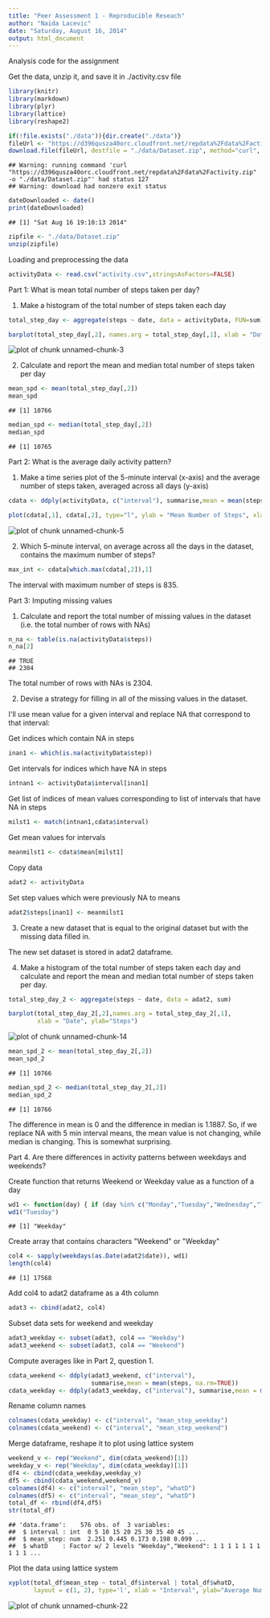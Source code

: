 ```yaml
---
title: "Peer Assessment 1 - Reproducible Reseach"
author: "Naida Lacevic"
date: "Saturday, August 16, 2014"
output: html_document
---
```

Analysis code for the assignment

Get the data, unzip it, and save it in ./activity.csv file


```r
library(knitr)
library(markdown)
library(plyr)
library(lattice)
library(reshape2)

if(!file.exists("./data")){dir.create("./data")}
fileUrl <- "https://d396qusza40orc.cloudfront.net/repdata%2Fdata%2Factivity.zip"
download.file(fileUrl, destfile = "./data/Dataset.zip", method="curl", mode="wb" )
```

```
## Warning: running command 'curl  "https://d396qusza40orc.cloudfront.net/repdata%2Fdata%2Factivity.zip"  -o "./data/Dataset.zip"' had status 127
## Warning: download had nonzero exit status
```

```r
dateDownloaded <- date()
print(dateDownloaded)
```

```
## [1] "Sat Aug 16 19:10:13 2014"
```

```r
zipfile <- "./data/Dataset.zip"
unzip(zipfile)
```

Loading and preprocessing the data


```r
activityData <- read.csv("activity.csv",stringsAsFactors=FALSE)
```

Part 1: What is mean total number of steps taken per day?

1. Make a histogram of the total number of steps taken each day


```r
total_step_day <- aggregate(steps ~ date, data = activityData, FUN=sum)

barplot(total_step_day[,2], names.arg = total_step_day[,1], xlab = "Date", ylab="Steps")
```

![plot of chunk unnamed-chunk-3](figure/unnamed-chunk-3.png) 

2. Calculate and report the mean and median total number of steps taken per day


```r
mean_spd <- mean(total_step_day[,2])
mean_spd
```

```
## [1] 10766
```

```r
median_spd <- median(total_step_day[,2])
median_spd
```

```
## [1] 10765
```


Part 2: What is the average daily activity pattern?

1. Make a time series plot of the 5-minute interval (x-axis) and the average number of steps taken, averaged across all days (y-axis)


```r
cdata <- ddply(activityData, c("interval"), summarise,mean = mean(steps, na.rm=TRUE))

plot(cdata[,1], cdata[,2], type="l", ylab = "Mean Number of Steps", xlab="Interval")
```

![plot of chunk unnamed-chunk-5](figure/unnamed-chunk-5.png) 

2. Which 5-minute interval, on average across all the days in the dataset, contains the maximum number of steps?


```r
max_int <- cdata[which.max(cdata[,2]),1]
```

The interval with maximum number of steps is 835.

Part 3: Imputing missing values

1. Calculate and report the total number of missing values
in the dataset (i.e. the total number of rows with NAs)


```r
n_na <- table(is.na(activityData$steps))
n_na[2]
```

```
## TRUE 
## 2304
```

The total number of rows with NAs is 2304.

2. Devise a strategy for filling in all of the missing values in the dataset.

I'll use mean value for a given interval and replace NA that correspond 
to that interval:

Get indices which contain NA in steps


```r
inan1 <- which(is.na(activityData$step))
```

Get intervals for indices which have NA in steps


```r
intnan1 <- activityData$interval[inan1]
```

Get list of indices of mean values corresponding to list of intervals that have NA in steps


```r
milst1 <- match(intnan1,cdata$interval)
```

Get mean values for intervals


```r
meanmilst1 <- cdata$mean[milst1]
```

Copy data


```r
adat2 <- activityData
```

Set step values which were previously NA to means


```r
adat2$steps[inan1] <- meanmilst1
```

3. Create a new dataset that is equal to the original dataset but with the missing data filled in.

The new set dataset is stored in adat2 dataframe.

4. Make a histogram of the total number of steps taken each day and calculate and report the mean and median total number of steps taken per day.


```r
total_step_day_2 <- aggregate(steps ~ date, data = adat2, sum)

barplot(total_step_day_2[,2],names.arg = total_step_day_2[,1], 
        xlab = "Date", ylab="Steps")
```

![plot of chunk unnamed-chunk-14](figure/unnamed-chunk-14.png) 

```r
mean_spd_2 <- mean(total_step_day_2[,2])
mean_spd_2
```

```
## [1] 10766
```

```r
median_spd_2 <- median(total_step_day_2[,2])
median_spd_2
```

```
## [1] 10766
```

The difference in mean is 0 and the difference in median 
is 1.1887. So, if we replace NA with 5 min interval means, the mean value is not changing, while median is changing. This is somewhat surprising. 

Part 4. Are there differences in activity patterns between weekdays and weekends?

Create function that returns Weekend or Weekday value as a function of a day


```r
wd1 <- function(day) { if (day %in% c("Monday","Tuesday","Wednesday","Thursday","Friday")) {return("Weekday")} else {return("Weekend")} }
wd1("Tuesday")
```

```
## [1] "Weekday"
```

Create array that contains characters "Weekend" or "Weekday"


```r
col4 <- sapply(weekdays(as.Date(adat2$date)), wd1)
length(col4)
```

```
## [1] 17568
```

Add col4 to adat2 dataframe as a 4th column


```r
adat3 <- cbind(adat2, col4)
```

Subset data sets for weekend and weekday


```r
adat3_weekday <- subset(adat3, col4 == "Weekday")
adat3_weekend <- subset(adat3, col4 == "Weekend")
```

Compute averages like in Part 2, question 1.


```r
cdata_weekend <- ddply(adat3_weekend, c("interval"), 
                       summarise,mean = mean(steps, na.rm=TRUE))
cdata_weekday <- ddply(adat3_weekday, c("interval"), summarise,mean = mean(steps, na.rm=TRUE))
```

Rename column names


```r
colnames(cdata_weekday) <- c("interval", "mean_step_weekday")
colnames(cdata_weekend) <- c("interval", "mean_step_weekend")
```

Merge dataframe, reshape it to plot using lattice system


```r
weekend_v <- rep("Weekend", dim(cdata_weekend)[1])
weekday_v <- rep("Weekday", dim(cdata_weekday)[1])
df4 <- cbind(cdata_weekday,weekday_v)
df5 <- cbind(cdata_weekend,weekend_v)
colnames(df4) <- c("interval", "mean_step", "whatD")
colnames(df5) <- c("interval", "mean_step", "whatD")
total_df <- rbind(df4,df5)
str(total_df)
```

```
## 'data.frame':	576 obs. of  3 variables:
##  $ interval : int  0 5 10 15 20 25 30 35 40 45 ...
##  $ mean_step: num  2.251 0.445 0.173 0.198 0.099 ...
##  $ whatD    : Factor w/ 2 levels "Weekday","Weekend": 1 1 1 1 1 1 1 1 1 1 ...
```

Plot the data using lattice system


```r
xyplot(total_df$mean_step ~ total_df$interval | total_df$whatD, 
       layout = c(1, 2), type='l', xlab = "Interval", ylab="Average Number of Steps")
```

![plot of chunk unnamed-chunk-22](figure/unnamed-chunk-22.png) 

